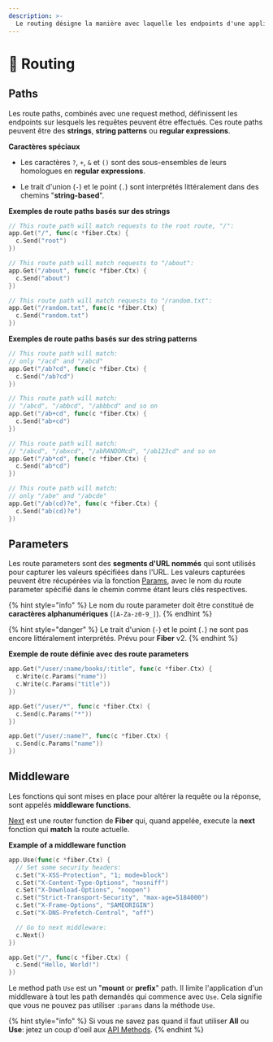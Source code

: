 ```yaml
---
description: >-
  Le routing désigne la manière avec laquelle les endpoints d'une application (URIs) répondent aux requêtes du client.
---
```


# 🔌  Routing

## Paths

Les route paths, combinés avec une request method, définissent les endpoints sur lesquels les requêtes peuvent être effectués. Ces route paths peuvent être des **strings**, **string patterns** ou **regular expressions**.

**Caractères spéciaux**

* Les caractères `?`, `+`, `&` et `()` sont des sous-ensembles de leurs homologues en **regular expressions**.

* Le trait d'union \(`-`\) et le point \(`.`\) sont interprétés littéralement dans des chemins "**string-based**".

**Exemples de route paths basés sur des strings**

```go
// This route path will match requests to the root route, "/":
app.Get("/", func(c *fiber.Ctx) {
  c.Send("root")
})

// This route path will match requests to "/about":
app.Get("/about", func(c *fiber.Ctx) {
  c.Send("about")
})

// This route path will match requests to "/random.txt":
app.Get("/random.txt", func(c *fiber.Ctx) {
  c.Send("random.txt")
})
```

**Exemples de route paths basés sur des string patterns**

```go
// This route path will match: 
// only "/acd" and "/abcd"
app.Get("/ab?cd", func(c *fiber.Ctx) {
  c.Send("/ab?cd")
})

// This route path will match:
// "/abcd", "/abbcd", "/abbbcd" and so on
app.Get("/ab+cd", func(c *fiber.Ctx) {
  c.Send("ab+cd")
})

// This route path will match:
// "/abcd", "/abxcd", "/abRANDOMcd", "/ab123cd" and so on
app.Get("/ab*cd", func(c *fiber.Ctx) {
  c.Send("ab*cd")
})

// This route path will match:
// only "/abe" and "/abcde"
app.Get("/ab(cd)?e", func(c *fiber.Ctx) {
  c.Send("ab(cd)?e")
})
```

## Parameters

Les route parameters sont des **segments d'URL nommés** qui sont utilisés pour capturer les valeurs spécifiées dans l'URL. Les valeurs capturées peuvent être récupérées via la fonction [Params](https://fiber.wiki/context#params), avec le nom du route parameter spécifié dans le chemin comme étant leurs clés respectives.

{% hint style="info" %}
Le nom du route parameter doit être constitué de **caractères alphanumériques** \(`[A-Za-z0-9_]`\).
{% endhint %}

{% hint style="danger" %}
Le trait d'union \(`-`\) et le point \(`.`\) ne sont pas encore littéralement interprétés.
Prévu pour **Fiber** v2.
{% endhint %}

**Exemple de route définie avec des route parameters**

```go
app.Get("/user/:name/books/:title", func(c *fiber.Ctx) {
  c.Write(c.Params("name"))
  c.Write(c.Params("title"))
})

app.Get("/user/*", func(c *fiber.Ctx) {
  c.Send(c.Params("*"))
})

app.Get("/user/:name?", func(c *fiber.Ctx) {
  c.Send(c.Params("name"))
})
```

## Middleware

Les fonctions qui sont mises en place pour altérer la requête ou la réponse, sont appelés **middleware functions**.

[Next](https://github.com/gofiber/docs/tree/34729974f7d6c1d8363076e7e88cd71edc34a2ac/context/README.md#next) est une router function de **Fiber** qui, quand appelée, execute la **next** fonction qui **match** la route actuelle.

**Example of a middleware function**

```go
app.Use(func(c *fiber.Ctx) {
  // Set some security headers:
  c.Set("X-XSS-Protection", "1; mode=block")
  c.Set("X-Content-Type-Options", "nosniff")
  c.Set("X-Download-Options", "noopen")
  c.Set("Strict-Transport-Security", "max-age=5184000")
  c.Set("X-Frame-Options", "SAMEORIGIN")
  c.Set("X-DNS-Prefetch-Control", "off")

  // Go to next middleware:
  c.Next()
})

app.Get("/", func(c *fiber.Ctx) {
  c.Send("Hello, World!")
})
```

Le method path `Use` est un "**mount** or **prefix**" path. Il limite l'application d'un middleware à tout les path demandés qui commence avec `Use`. Cela signifie que vous ne pouvez pas utiliser `:params` dans la méthode `Use`.

{% hint style="info" %}
Si vous ne savez pas quand il faut utiliser **All** ou **Use**: jetez un coup d'oeil aux [API Methods](https://fiber.wiki/application#methods).
{% endhint %}